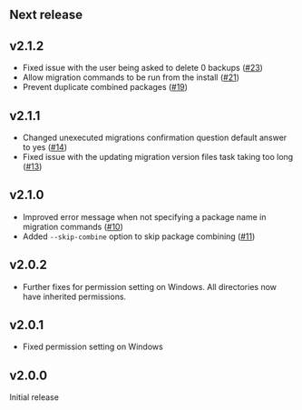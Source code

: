 ## Next release

## v2.1.2

* Fixed issue with the user being asked to delete 0 backups ([#23](https://github.com/jadu/meteor/pull/23))
* Allow migration commands to be run from the install ([#21](https://github.com/jadu/meteor/pull/21))
* Prevent duplicate combined packages ([#19](https://github.com/jadu/meteor/pull/19))

## v2.1.1

* Changed unexecuted migrations confirmation question default answer to yes ([#14](https://github.com/jadu/meteor/pull/14))
* Fixed issue with the updating migration version files task taking too long ([#13](https://github.com/jadu/meteor/pull/13))

## v2.1.0

* Improved error message when not specifying a package name in migration commands ([#10](https://github.com/jadu/meteor/pull/10))
* Added `--skip-combine` option to skip package combining ([#11](https://github.com/jadu/meteor/pull/11))

## v2.0.2

* Further fixes for permission setting on Windows. All directories now have inherited permissions.

## v2.0.1

* Fixed permission setting on Windows

## v2.0.0

Initial release
